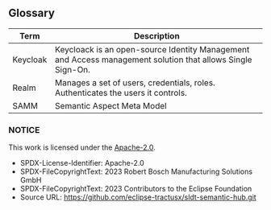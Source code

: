 ## Glossary

| Term     | Description                                                                                                |
|----------|------------------------------------------------------------------------------------------------------------|
| Keycloak | Keycloack is an open-source Identity Management and Access management solution that allows Single Sign-On. |
| Realm    | Manages a set of users, credentials, roles. Authenticates the users it controls.                           |
| SAMM     | Semantic Aspect Meta Model                                                                                 |
### NOTICE

This work is licensed under the [Apache-2.0](https://www.apache.org/licenses/LICENSE-2.0).

- SPDX-License-Identifier: Apache-2.0
- SPDX-FileCopyrightText: 2023 Robert Bosch Manufacturing Solutions GmbH
- SPDX-FileCopyrightText: 2023 Contributors to the Eclipse Foundation
- Source URL: https://github.com/eclipse-tractusx/sldt-semantic-hub.git